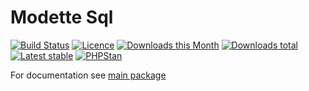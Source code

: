 # Modette Sql

[![Build Status](https://img.shields.io/travis/modette/core-ext-sql.svg?style=flat-square)](https://travis-ci.org/modette/core-ext-sql)
[![Licence](https://img.shields.io/packagist/l/modette/core-ext-sql.svg?style=flat-square)](https://packagist.org/packages/modette/core-ext-sql)
[![Downloads this Month](https://img.shields.io/packagist/dm/modette/core-ext-sql.svg?style=flat-square)](https://packagist.org/packages/modette/core-ext-sql)
[![Downloads total](https://img.shields.io/packagist/dt/modette/core-ext-sql.svg?style=flat-square)](https://packagist.org/packages/modette/core-ext-sql)
[![Latest stable](https://img.shields.io/packagist/v/modette/core-ext-sql.svg?style=flat-square)](https://packagist.org/packages/modette/core-ext-sql)
[![PHPStan](https://img.shields.io/badge/PHPStan-enabled-brightgreen.svg?style=flat-square)](https://github.com/phpstan/phpstan)

For documentation see [main package](https://github.com/modette/cmf)
